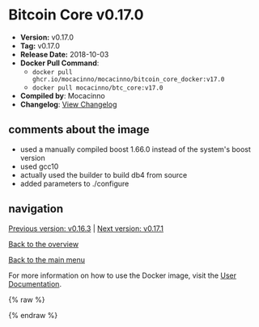 # Bitcoin Core v0.17.0

- **Version:** v0.17.0
- **Tag:** v0.17.0
- **Release Date:** 2018-10-03
- **Docker Pull Command**:
  - `docker pull ghcr.io/mocacinno/mocacinno/bitcoin_core_docker:v17.0`
  - `docker pull mocacinno/btc_core:v17.0`
- **Compiled by**: Mocacinno
- **Changelog**: [View Changelog](https://github.com/bitcoin/bitcoin/blob/v0.17.0/doc/release-notes.md)

## comments about the image

- used a manually compiled boost 1.66.0 instead of the system's boost version
- used gcc10
- actually used the builder to build db4 from source
- added parameters to ./configure

## navigation

[Previous version: v0.16.3](./v16.3.md) | [Next version: v0.17.1](./v17.1.md)

[Back to the overview](./Readme.md)

[Back to the main menu](../Readme.md)

For more information on how to use the Docker image, visit the [User Documentation](../userdocs/Readme.md).

<!-- Google tag (gtag.js) -->
{% raw %}
<script async src="https://www.googletagmanager.com/gtag/js?id=G-BPC6NC6FF9"></script>
<script>
  window.dataLayer = window.dataLayer || [];
  function gtag(){dataLayer.push(arguments);}
  gtag('js', new Date());
  gtag('config', 'G-BPC6NC6FF9');
</script>
{% endraw %}
